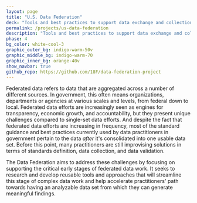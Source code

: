 ```yaml
---
layout: page
title: "U.S. Data Federation"
deck: "Tools and best practices to support data exchange and collection efforts across government"
permalink: /projects/us-data-federation
description: "Tools and best practices to support data exchange and collection efforts across government"
phase: 4
bg_color: white-cool-3
graphic_outer_bg: indigo-warm-50v
graphic_middle_bg: indigo-warm-70
graphic_inner_bg: orange-40v
show_navbar: true
github_repo: https://github.com/18F/data-federation-project
---
```


Federated data refers to data that are aggregated across a number of different sources. In government, this often means organizations, departments or agencies at various scales and levels, from federal down to local. Federated data efforts are increasingly seen as engines for transparency, economic growth, and accountability, but they present unique challenges compared to single-set data efforts. And despite the fact that federated data efforts are increasing in frequency, most of the standard guidance and best practices currently used by data practitioners in government pertain to the data _after_ it's consolidated into one usable data set. Before this point, many practitioners are still improvising solutions in terms of standards definition, data collection, and data validation.

The Data Federation aims to address these challenges by focusing on supporting the critical early stages of federated data work. It seeks to research and develop reusable tools and approaches that will streamline this stage of complex data work and help accelerate practitioners' path towards having an analyzable data set from which they can generate meaningful findings.

